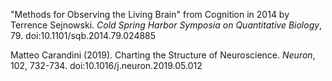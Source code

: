 "Methods for Observing the Living Brain" from Cognition in 2014 by Terrence Sejnowski. _Cold Spring Harbor Symposia on Quantitative Biology_, 79. doi:10.1101/sqb.2014.79.024885

Matteo Carandini (2019). Charting the Structure of Neuroscience. _Neuron_, 102, 732-734. doi:10.1016/j.neuron.2019.05.012
